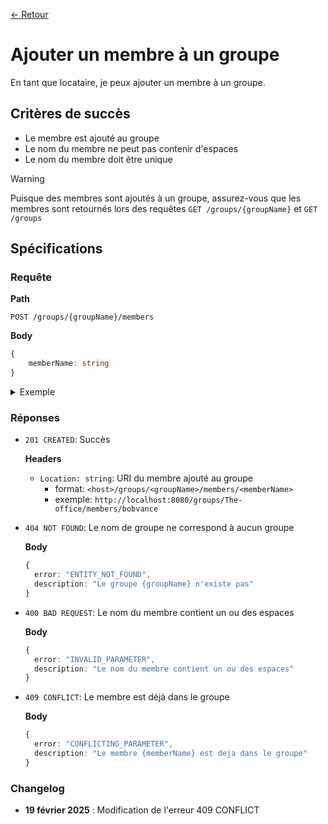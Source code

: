 [← Retour](../README.md)

# Ajouter un membre à un groupe

En tant que locataire, je peux ajouter un membre à un groupe.

## Critères de succès

- Le membre est ajouté au groupe
- Le nom du membre ne peut pas contenir d'espaces
- Le nom du membre doit être unique

> [!WARNING]
> Puisque des membres sont ajoutés à un groupe, assurez-vous que les membres sont retournés lors des requêtes `GET /groups/{groupName}` et `GET /groups`

## Spécifications

### Requête

**Path**

`POST /groups/{groupName}/members`

**Body**

```ts
{
    memberName: string
}
```

<details>
<summary>Exemple</summary>

```json
{
  "memberName": "bobvance"
}
```

</details>

### Réponses

- `201 CREATED`: Succès

  **Headers**

    - `Location: string`: URI du membre ajouté au groupe
        - format: `<host>/groups/<groupName>/members/<memberName>`
        - exemple: `http://localhost:8080/groups/The-office/members/bobvance`

- `404 NOT FOUND`: Le nom de groupe ne correspond à aucun groupe

  **Body**

  ```ts
  {
    error: "ENTITY_NOT_FOUND",
    description: "Le groupe {groupName} n'existe pas"
  }
  ```

- `400 BAD REQUEST`: Le nom du membre contient un ou des espaces

  **Body**

  ```ts
  {
    error: "INVALID_PARAMETER",
    description: "Le nom du membre contient un ou des espaces"
  }
  ```

- `409 CONFLICT`: Le membre est déjà dans le groupe

  **Body**

  ```ts
  {
    error: "CONFLICTING_PARAMETER",
    description: "Le membre {memberName} est deja dans le groupe"
  }
  ```

### Changelog

- **19 février 2025** : Modification de l'erreur 409 CONFLICT
